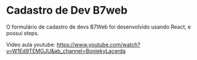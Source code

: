 # Cadastro de Dev B7web

O formulário de cadastro de devs B7Web foi desenvolvido usando React, e possui steps.

Video aula youtube: https://www.youtube.com/watch?v=W1Ed9TEMGJU&ab_channel=BoniekyLacerda
